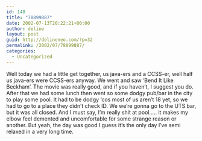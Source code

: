 ```yaml
---
id: 148
title: "78899887"
date: 2002-07-13T20:22:21+00:00
author: deline
layout: post
guid: http://delineneo.com/?p=32
permalink: /2002/07/78899887/
categories:
  - Uncategorized
---
```

Well today we had a little get together, us java-ers and a CCSS-er, well half us java-ers were CCSS-ers anyway. We went and saw &#8216;Bend It Like Beckham&#8217;. The movie was really good, and if you haven&#8217;t, I suggest you do. After that we had some lunch then went so some dodgy pub/bar in the city to play some pool. It had to be dodgy &#8216;cos most of us aren&#8217;t 18 yet, so we had to go to a place they didn&#8217;t check ID. We we&#8217;re gonna go to the UTS bar, but it was all closed. And I must say, I&#8217;m really shit at pool&#8230;.. it makes my elbow feel demented and uncomfortable for some strange reason or another. But yeah, the day was good I guess it&#8217;s the only day I&#8217;ve semi relaxed in a very long time.